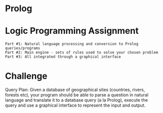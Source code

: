 # Prolog
# Logic Programming Assignment

    Part #1: Natural language processing and conversion to Prolog queries/programs
    Part #2: Main engine - sets of rules used to solve your chosen problem
    Part #3: All integrated through a graphical interface

# Challenge
Query Plan: Given a database of geographical sites (countries, rivers, forests etc), your program should be able to parse a question in natural language and translate it to a database query (a la Prolog), execute the query and use a graphical interface to represent the input and output.

